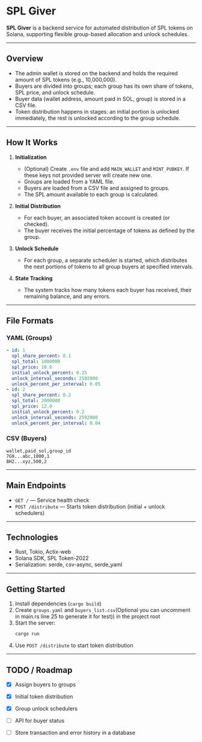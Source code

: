 # SPL Giver

**SPL Giver** is a backend service for automated distribution of SPL tokens on Solana, supporting flexible group-based allocation and unlock schedules.

---

## Overview

- The admin wallet is stored on the backend and holds the required amount of SPL tokens (e.g., 10,000,000).
- Buyers are divided into groups; each group has its own share of tokens, SPL price, and unlock schedule.
- Buyer data (wallet address, amount paid in SOL, group) is stored in a CSV file.
- Token distribution happens in stages: an initial portion is unlocked immediately, the rest is unlocked according to the group schedule.

---

## How It Works

1. **Initialization**
   - (Optional) Create `.env` file and add `MAIN_WALLET` and `MINT_PUBKEY`. If these keys not provided server will create new one.
   - Groups are loaded from a YAML file.
   - Buyers are loaded from a CSV file and assigned to groups.
   - The SPL amount available to each group is calculated.

2. **Initial Distribution**
   - For each buyer, an associated token account is created (or checked).
   - The buyer receives the initial percentage of tokens as defined by the group.

3. **Unlock Schedule**
   - For each group, a separate scheduler is started, which distributes the next portions of tokens to all group buyers at specified intervals.

4. **State Tracking**
   - The system tracks how many tokens each buyer has received, their remaining balance, and any errors.

---

## File Formats

### YAML (Groups)
```yaml
- id: 1
  spl_share_percent: 0.1
  spl_total: 1000000
  spl_price: 10.0
  initial_unlock_percent: 0.25
  unlock_interval_seconds: 2592000
  unlock_percent_per_interval: 0.05
- id: 2
  spl_share_percent: 0.2
  spl_total: 2000000
  spl_price: 12.0
  initial_unlock_percent: 0.2
  unlock_interval_seconds: 2592000
  unlock_percent_per_interval: 0.04
```

### CSV (Buyers)
```csv
wallet,paid_sol,group_id
7G9...abc,1000,1
8H2...xyz,500,2
```

---

## Main Endpoints

- `GET /` — Service health check
- `POST /distribute` — Starts token distribution (initial + unlock schedulers)

---

## Technologies

- Rust, Tokio, Actix-web
- Solana SDK, SPL Token-2022
- Serialization: serde, csv-async, serde_yaml

---

## Getting Started

1. Install dependencies (`cargo build`)
2. Create `groups.yaml` and `buyers_list.csv`(Optional you can uncomment in main.rs line 25 to generate it for test)) in the project root
3. Start the server:
   ```sh
   cargo run
   ```
4. Use `POST /distribute` to start token distribution

---

## TODO / Roadmap

- [x] Assign buyers to groups
- [x] Initial token distribution
- [x] Group unlock schedulers
- [ ] API for buyer status
- [ ] Store transaction and error history in a database


